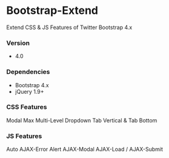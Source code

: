 Bootstrap-Extend
================

Extend CSS & JS Features of Twitter Bootstrap 4.x


### Version
- 4.0


### Dependencies
- Bootstrap 4.x
- jQuery 1.9+


### CSS Features
Modal Max
Multi-Level Dropdown
Tab Vertical & Tab Bottom


### JS Features
Auto AJAX-Error Alert
AJAX-Modal
AJAX-Load / AJAX-Submit